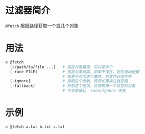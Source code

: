 # 过滤器简介

`@fetch` 根据路径获取一个或几个对象

# 用法

```bash
o @fetch
  [~/path/to/file ...]   # 指定对象路径，可以是多个
  [-race FILE]           # 指定对象族类，如果不存在，则会自动创建
                         # 如果不声明这个属性，则文件必须存在
  [-ignore]              # 指明这个参数，表示如果存在就忽略
  [-fallback]            # 开启这个选项，仅获取第一个存在的对象
                         # 它会直接让 -race/ignore 失效
```

# 示例

```bash
o @fetch a.txt b.txt c.txt
```

